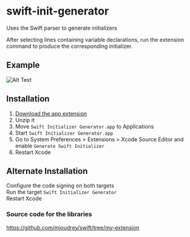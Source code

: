# swift-init-generator
Uses the Swift parser to generate initializers

After selecting lines containing variable declarations, run the extension command to produce the corresponding initializer.

## Example
![Alt Text](https://github.com/mjoudrey/swift-init-generator/blob/master/out.gif)

## Installation
1. [Download the app extension](https://github.com/mjoudrey/swift-init-generator/releases/download/0.12/swift-init-generator.app.zip)  
2. Unzip it  
3. Move `Swift Initializer Generator.app` to Applications  
4. Start `Swift Initializer Generator.app`  
5. Go to System Preferences > Extensions > Xcode Source Editor and enable `Generate Swift Initializer`  
6. Restart Xcode  

## Alternate Installation 
Configure the code signing on both targets  
Run the target `Swift Initializer Generator`  
Restart Xcode  

### Source code for the libraries
https://github.com/mjoudrey/swift/tree/my-extension
